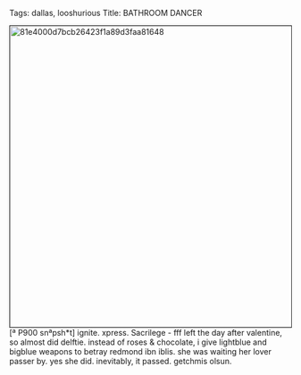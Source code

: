 Tags: dallas, looshurious
Title: BATHROOM DANCER 
  
<p><img src="https://objects.hbvu.su/blotpix/looshurious/IMG_636536594.jpeg" width=540 height=540 alt="81e4000d7bcb26423f1a89d3faa81648" border=1>
[ª P900 snªpsh*t] ignite. xpress. Sacrilege - fff left the day after valentine, so almost did delftie.  
instead of roses & chocolate, i give lightblue and bigblue weapons to betray redmond ibn iblis.  
she was waiting her lover passer by. yes she did. inevitably, it passed. getchmis olsun.
